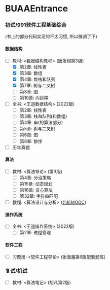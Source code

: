 # BUAAEntrance

### 初试/991软件工程基础综合

(书上的部分代码实现的不太习惯, 所以微调了下)

#### 数据结构
- [ ] 教材: <数据结构教程> (唐发根第3版)
    - [x] 第2章: 线性表
    - [x] 第3章: 数组
    - [x] 第4章: 堆栈和队列
    - [x] 第7章: 树与二叉树
    - [ ] 第8章: 图
    - [ ] 第10章: 内排序
- [ ] 全书: <王道数据结构> (2022版)
    - [ ] 第2章: 线性表
    - [ ] 第3章: 栈和队列(和数组)
    - [ ] 第4章: 串(的算法部分)
    - [ ] 第5章: 树与二叉树
    - [ ] 第6章: 图
    - [ ] 第8章: 排序
- [ ] 历年真题

[//]: # (- [ ] 拔高: <算法与数据结构考研试题精析> &#40;数据结构1800&#41; 部分代码)

#### 算法
- [ ] 教材: <算法导论> (第3版)
  - [ ] 第4章: 分治策略
  - [ ] 第15章: 动态规划
  - [ ] 第16章: 贪心算法
  - [ ] 第32章: 字符串匹配
- [ ] 教程: <算法设计与分析> ([北航MOOC](https://www.icourse163.org/course/BUAA-1449777166))

#### 操作系统
- [ ] 全书: <王道操作系统> (2022版)
    - [ ] 第2章: 进程管理

#### 软件工程
- [ ] 习题册: <软件工程导论> (张海藩第6版配套题库)

### 复试/机试
- [ ] 教材: <算法笔记> (胡凡第2版)